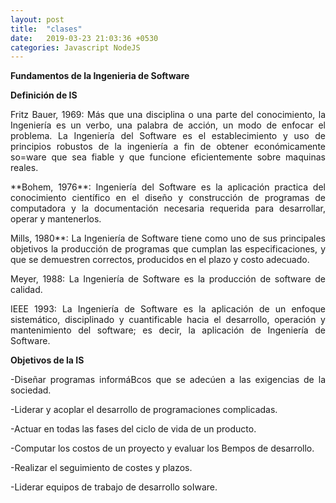 ```yaml
---
layout: post
title:  "clases"
date:   2019-03-23 21:03:36 +0530
categories: Javascript NodeJS
---
```

**Fundamentos de la Ingenieria de Software**

**Definición de IS**


<P ALIGN="justify"> Fritz Bauer, 1969: Más que una disciplina o una parte del conocimiento, 
la Ingeniería es un verbo, una palabra de acción, un modo de enfocar el problema.
La Ingeniería del Software es el establecimiento y uso de principios robustos de 
la ingeniería a fin de obtener económicamente so=ware que sea fiable y que 
funcione eficientemente sobre maquinas reales.
<P ALIGN="justify">
**Bohem, 1976**: Ingeniería del Software es la aplicación practica del 
conocimiento científico en el diseño y construcción de programas de computadora y 
la documentación necesaria requerida para desarrollar, operar y mantenerlos.
<P ALIGN="justify">
Mills, 1980**: La Ingeniería de Software tiene como uno de sus principales objetivos 
la producción de programas que cumplan las especificaciones, y que se demuestren 
correctos, producidos en el plazo y costo adecuado.
<P ALIGN="justify">
Meyer, 1988: La Ingeniería de Software es la producción de software de calidad.
<P ALIGN="justify">
IEEE 1993: La Ingeniería de Software es la aplicación de un enfoque sistemático, disciplinado y cuantificable hacia el desarrollo, operación y mantenimiento del software; es decir, la aplicación de Ingeniería de Software.

**Objetivos de la IS**
<P ALIGN="justify">
-Diseñar programas informáBcos que se adecúen a las exigencias de la sociedad.

-Liderar y acoplar el desarrollo de programaciones complicadas.

-Actuar en todas las fases del ciclo de vida de un producto.

-Computar los costos de un proyecto y evaluar los Bempos de desarrollo.

-Realizar el seguimiento de costes y plazos.

-Liderar equipos de trabajo de desarrollo soIware.


[jekyll-docs]: https://jekyllrb.com/docs/home
[jekyll-gh]:   https://github.com/jekyll/jekyll
[jekyll-talk]: https://talk.jekyllrb.com/
